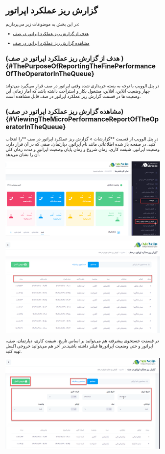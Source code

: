 # گزارش ریز عملکرد اپراتور

در این بخش به موضوعات زیر می‌پردازیم:

-	[هدف از گزارش ریز عملکرد اپراتور در صف ](#ThePurposeOfReportingTheFinePerformanceOfTheOperatorInTheQueue)

-	[مشاهده گزارش ریز عملکرد اپراتور در صف](#ViewingTheMicroPerformanceReportOfTheOperatorInTheQueue)

## (هدف از گزارش ریز عملکرد اپراتور در صف ){#ThePurposeOfReportingTheFinePerformanceOfTheOperatorInTheQueue}

در پنل الوویپ با توجه به بسته خریداری شده وقتی اپراتور در صف قرار می‌گیرد می‌تواند چهار وضعیت آنلاین، آفلاین، مشغول بکار و استراحت داشته باشد  که آمار زمانی این وضعیت ها در قسمت گزارش ریز عملکرد اپراتور در صف قابل مشاهده است.

## (مشاهده گزارش ریز عملکرد اپراتور در صف){#ViewingTheMicroPerformanceReportOfTheOperatorInTheQueue}

در پنل الوویپ از قسمت **گزارشات > گزارش ریز عملکرد اپراتور در صف **را انتخاب کنید. در صفحه باز شده اطلاعاتی مانند نام اپراتور، دپارتمان، صفی که در آن قرار دارد، وضعیت اپراتور، شیفت کاری، زمان شروع و زمان پایان وضعیت اپراتور و مدت زمان کلی آن را نشان می‌دهد.

![باز کردن گزارشات بخش گزارش  ریزعملکرد ](./Image/riz1.png)

![باز کردن گزارشات بخش گزارش  ریزعملکرد ](./Image/riz2.png)


در قسمت جستجوی پیشرفته هم می‌توانید بر اساس تاریخ، شیفت کاری، دپارتمان، صف، اپراتور و حتی وضعیت اپراتورها فیلتر داشته باشید.در آخر هم می‌توانید خروجی  اکسل تهیه کنید.


![باز کردن گزارشات بخش گزارش  ریزعملکرد ](./Image/riz3.png)

